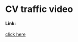 # CV traffic video
#### Link:
[click here](https://www.youtube.com/watch?v=t2IgaXORpeA&ab_channel=DorsetDriver)